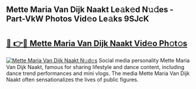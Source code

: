 ## Mette Maria Van Dijk Naakt Le𝚊k𝚎d N𝚞𝚍es - Part-VkW Photos Vid𝚎o Le𝚊ks 9SJcK

# <h2><a href="http://fb6hgmd.evod.top/?m=Mette+Maria+Van+Dijk+Naakt">🔗 👉🔴 Mette Maria Van Dijk Naakt Vid𝚎o Ph𝚘t𝚘s</a></h2>

[![Mette Maria Van Dijk Naakt N𝚞d𝚎s](https://i.imgur.com/8V9OHl7.gif)](http://fb6hgmd.evod.top/?m=Mette+Maria+Van+Dijk+Naakt)
Social media personality Mette Maria Van Dijk Naakt, famous for sharing lifestyle and dance content, including dance trend performances and mini vlogs. The media Mette Maria Van Dijk Naakt often sensationalizes the lives of public figures. 
